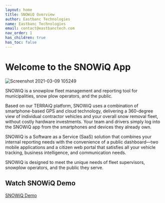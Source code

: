 ```yaml
---
layout: home
title: SNOWiQ Overview
author: Eastbanc Technologies
name: Eastbanc Technologies
email: contact@eastbanctech.com
nav_order: 1
has_children: true
has_toc: false
---
```


# **Welcome to the SNOWiQ App**

![Screenshot 2021-03-09 105249](https://user-images.githubusercontent.com/79857237/110498850-afb94780-80c5-11eb-8e2c-53f2f558a278.png)


SNOWiQ is a snowplow fleet management and reporting tool for municipalities, snow plow operators, and the public.  

Based on our TERRAiQ platform, SNOWiQ uses a combination of smartphone-based GPS and cloud technology, delivering a 360-degree view of individual contractor vehicles and your overall snow removal fleet, without costly hardware investments.  Your team and drivers simply log into the SNOWiQ app from the smartphones and devices they already own.  

SNOWiQ is a Software as a Service (SaaS) solution that combines your internal reporting needs with the convenience of a public dashboard—two mobile applications and a citizen web portal that satisfies all your vehicle tracking, business intelligence, and communication needs. 

SNOWiQ is designed to meet the unique needs of fleet supervisors, snowplow operators, and the public they serve.

## Watch SNOWiQ Demo 
[SNOWiQ Demo](https://eastbanctech.sharepoint.com/:v:/g/EfgLG-E4gJhOq6vW7PV41S4Bouw_7bEwA6FM0hYr3k22-g?e=g6kWot)

